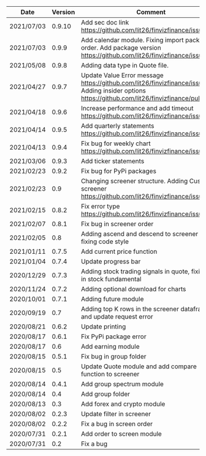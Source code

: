 | Date | Version | Comment |
| ------------- | ------------- | ------------- |
| 2021/07/03 | 0.9.10 | Add sec doc link https://github.com/lit26/finvizfinance/issues/26 |
| 2021/07/03 | 0.9.9 | Add calendar module. Fixing import package order. Add package version https://github.com/lit26/finvizfinance/issues/25.|
| 2021/05/08 | 0.9.8 | Adding data type in Quote file.|
| 2021/04/27 | 0.9.7 | Update Value Error message https://github.com/lit26/finvizfinance/issues/23. Adding insider options https://github.com/lit26/finvizfinance/pull/22 |
| 2021/04/18 | 0.9.6 | Increase performance and add timeout https://github.com/lit26/finvizfinance/issues/21.|
| 2021/04/14 | 0.9.5 | Add quarterly statements https://github.com/lit26/finvizfinance/issues/19.|
| 2021/04/13 | 0.9.4 | Fix bug for weekly chart https://github.com/lit26/finvizfinance/issues/18.|
| 2021/03/06 | 0.9.3 | Add ticker statements |
| 2021/02/23 | 0.9.2 | Fix bug for PyPi packages |
| 2021/02/23 | 0.9 | Changing screener structure. Adding Custom screener https://github.com/lit26/finvizfinance/issues/12.|
| 2021/02/15 | 0.8.2 | Fix error type https://github.com/lit26/finvizfinance/issues/10|
| 2021/02/07 | 0.8.1 | Fix bug in screener order |
| 2021/02/05 | 0.8 | Adding ascend and descend to screener and fixing code style |
| 2021/01/11 | 0.7.5 | Add current price function |
| 2021/01/04 | 0.7.4 | Update progress bar |
| 2020/12/29 | 0.7.3 | Adding stock trading signals in quote, fixing bug in stock fundamental |
| 2020/11/24 | 0.7.2 | Adding optional download for charts |
| 2020/10/01 | 0.7.1 | Adding future module |
| 2020/09/19 | 0.7 | Adding top K rows in the screener dataframe and update request error |
| 2020/08/21 | 0.6.2 | Update printing |
| 2020/08/17 | 0.6.1 | Fix PyPi package error |
| 2020/08/17 | 0.6 | Add earning module |
| 2020/08/15 | 0.5.1 | Fix bug in group folder |
| 2020/08/15 | 0.5 | Update Quote module and add compare function to screener |
| 2020/08/14 | 0.4.1 | Add group spectrum module |
| 2020/08/14 | 0.4 | Add group folder |
| 2020/08/13 | 0.3 | Add forex and crypto module |
| 2020/08/02 | 0.2.3 | Update filter in screener |
| 2020/08/02 | 0.2.2 | Fix a bug in screen order|
| 2020/07/31 | 0.2.1 | Add order to screen module |
| 2020/07/31 | 0.2 | Fix a bug |
